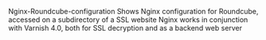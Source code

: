 Nginx-Roundcube-configuration
Shows Nginx configuration for Roundcube, accessed on a subdirectory of a SSL website
Nginx works in conjunction with Varnish 4.0, both for SSL decryption and as a backend web server
